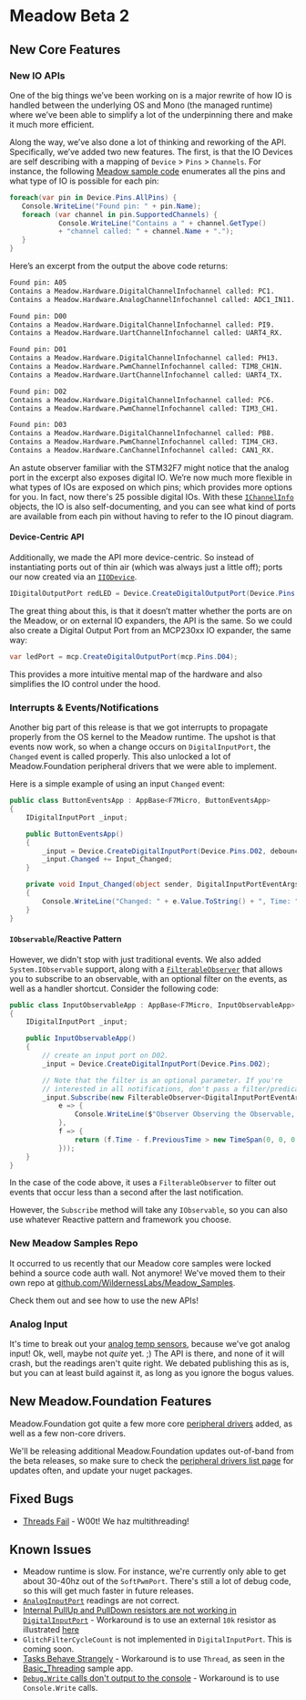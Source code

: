 # Meadow Beta 2

## New Core Features

### New IO APIs

One of the big things we’ve been working on is a major rewrite of how IO is handled between the underlying OS and Mono (the managed runtime) where we’ve been able to simplify a lot of the underpinning there and make it much more efficient. 

Along the way, we’ve also done a lot of thinking and reworking of the API. Specifically, we’ve added two new features. The first, is that the IO Devices are self describing with a mapping of `Device` > `Pins` > `Channels`. For instance, the following [Meadow sample code](https://github.com/WildernessLabs/Meadow_Samples/tree/master/Source/MeadowSamples/GpioInterrogation) enumerates all the pins and what type of IO is possible for each pin:

```csharp
foreach(var pin in Device.Pins.AllPins) {
   Console.WriteLine("Found pin: " + pin.Name);
   foreach (var channel in pin.SupportedChannels) {
            Console.WriteLine("Contains a " + channel.GetType() 
            + "channel called: " + channel.Name + ".");
   }
}
```
Here’s an excerpt from the output the above code returns:

```bash
Found pin: A05
Contains a Meadow.Hardware.DigitalChannelInfochannel called: PC1.
Contains a Meadow.Hardware.AnalogChannelInfochannel called: ADC1_IN11.

Found pin: D00
Contains a Meadow.Hardware.DigitalChannelInfochannel called: PI9.
Contains a Meadow.Hardware.UartChannelInfochannel called: UART4_RX.

Found pin: D01
Contains a Meadow.Hardware.DigitalChannelInfochannel called: PH13.
Contains a Meadow.Hardware.PwmChannelInfochannel called: TIM8_CH1N.
Contains a Meadow.Hardware.UartChannelInfochannel called: UART4_TX.

Found pin: D02
Contains a Meadow.Hardware.DigitalChannelInfochannel called: PC6.
Contains a Meadow.Hardware.PwmChannelInfochannel called: TIM3_CH1.

Found pin: D03
Contains a Meadow.Hardware.DigitalChannelInfochannel called: PB8.
Contains a Meadow.Hardware.PwmChannelInfochannel called: TIM4_CH3.
Contains a Meadow.Hardware.CanChannelInfochannel called: CAN1_RX.
```

An astute observer familiar with the STM32F7 might notice that the analog port in the excerpt also exposes digital IO. We’re now much more flexible in what types of IOs are exposed on which pins; which provides more options for you. In fact, now there's 25 possible digital IOs. With these [`IChannelInfo`](xref:Meadow.Hardware.IChannelInfo) objects, the IO is also self-documenting, and you can see what kind of ports are available from each pin without having to refer to the IO pinout diagram.

#### Device-Centric API

Additionally, we made the API more device-centric. So instead of instantiating ports out of thin air (which was always just a little off); ports our now created via an [`IIODevice`](xref:Meadow.Hardware.IIODevice).

```csharp
IDigitalOutputPort redLED = Device.CreateDigitalOutputPort(Device.Pins.OnboardLEDRed);
```

The great thing about this, is that it doesn’t matter whether the ports are on the Meadow, or on external IO expanders, the API is the same. So we could also create a Digital Output Port from an MCP230xx IO expander, the same way:

```csharp
var ledPort = mcp.CreateDigitalOutputPort(mcp.Pins.D04);
```

This provides a more intuitive mental map of the hardware and also simplifies the IO control under the hood.

### Interrupts & Events/Notifications

Another big part of this release is that we got interrupts to propagate properly from the OS kernel to the Meadow runtime. The upshot is that events now work, so when a change occurs on `DigitalInputPort`, the `Changed` event is called properly. This also unlocked a lot of Meadow.Foundation peripheral drivers that we were able to implement.

Here is a simple example of using an input `Changed` event:

```csharp
public class ButtonEventsApp : AppBase<F7Micro, ButtonEventsApp>
{
    IDigitalInputPort _input;

    public ButtonEventsApp()
    {
        _input = Device.CreateDigitalInputPort(Device.Pins.D02, debounceDuration: 20);
        _input.Changed += Input_Changed;
    }

    private void Input_Changed(object sender, DigitalInputPortEventArgs e)
    {
        Console.WriteLine("Changed: " + e.Value.ToString() + ", Time: " + e.Time.ToString());
    }
}
```

#### `IObservable`/Reactive Pattern

However, we didn't stop with just traditional events. We also added `System.IObservable` support, along with a [`FilterableObserver`](xref:Meadow.FilterableObserver) that allows you to subscribe to an observable, with an optional filter on the events, as well as a handler shortcut. Consider the following code:

```csharp
public class InputObservableApp : AppBase<F7Micro, InputObservableApp>
{
    IDigitalInputPort _input;

    public InputObservableApp()
    {
        // create an input port on D02. 
        _input = Device.CreateDigitalInputPort(Device.Pins.D02);

        // Note that the filter is an optional parameter. If you're
        // interested in all notifications, don't pass a filter/predicate.
        _input.Subscribe(new FilterableObserver<DigitalInputPortEventArgs>(
            e => {
                Console.WriteLine($"Observer Observing the Observable, Observably speaking, Time: {e.Time.Millisecond}, Value: {e.Value}");
            },
            f => {
                return (f.Time - f.PreviousTime > new TimeSpan(0, 0, 0, 0, 1000));
            }));
    }
}
```

In the case of the code above, it uses a `FilterableObserver` to filter out events that occur less than a second after the last notification.

However, the `Subscribe` method will take any `IObservable`, so you can also use whatever Reactive pattern and framework you choose.

### New Meadow Samples Repo

It occurred to us recently that our Meadow core samples were locked behind a source code auth wall. Not anymore! We've moved them to their own repo at [github.com/WildernessLabs/Meadow_Samples](http://github.com/WildernessLabs/Meadow_Samples).

Check them out and see how to use the new APIs!

### Analog Input

It's time to break out your [analog temp sensors](xref:Meadow.Foundation.Sensors.Temperature.AnalogTemperature), because we've got analog input! Ok, well, maybe not _quite_ yet. ;) The API is there, and none of it will crash, but the readings aren't quite right. We debated publishing this as is, but you can at least build against it, as long as you ignore the bogus values.


## New Meadow.Foundation Features

Meadow.Foundation got quite a few more core [peripheral drivers](/guides/Meadow.Foundation/Peripherals/index.html) added, as well as a few non-core drivers.

We'll be releasing additional Meadow.Foundation updates out-of-band from the beta releases, so make sure to check the [peripheral drivers list page](/guides/Meadow.Foundation/Peripherals/index.html) for updates often, and update your nuget packages.


## Fixed Bugs

* [Threads Fail](https://github.com/WildernessLabs/Meadow_Issues/issues/1) - W00t! We haz multithreading!

## Known Issues

* Meadow runtime is slow. For instance, we're currently only able to get about 30-40hz out of the `SoftPwmPort`. There's still a lot of debug code, so this will get much faster in future releases.
* [`AnalogInputPort`](https://github.com/WildernessLabs/Meadow_Issues/issues/7) readings are not correct.
* [Internal PullUp and PullDown resistors are not working in `DigitalInputPort`](https://github.com/WildernessLabs/Meadow_Issues/issues/6) - Workaround is to use an external `10k` resistor as illustrated [here](http://developer.wildernesslabs.co/Hardware/Tutorials/Electronics/Part4/PullUp_PullDown_Resistors/)
* `GlitchFilterCycleCount` is not implemented in `DigitalInputPort`. This is coming soon.
* [Tasks Behave Strangely](https://github.com/WildernessLabs/Meadow_Issues/issues/2) - Workaround is to use `Thread`, as seen in the [Basic_Threading](https://github.com/WildernessLabs/Meadow_Samples/blob/master/Source/MeadowSamples/Basic_Threading/ThreadingApp.cs) sample app.
* [`Debug.Write` calls don't output to the console](https://github.com/WildernessLabs/Meadow_Issues/issues/3) - Workaround is to use `Console.Write` calls.
